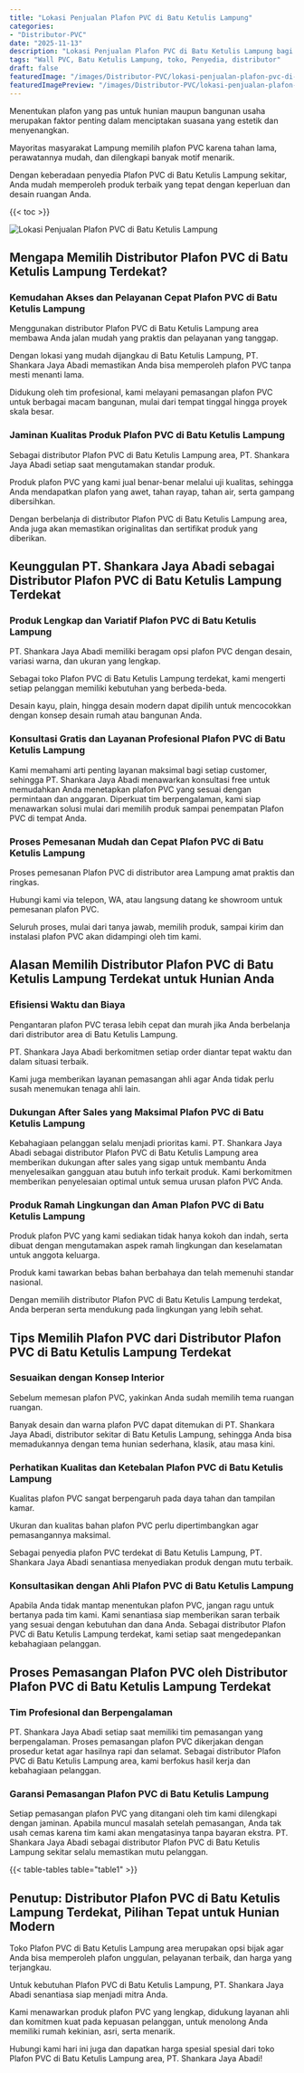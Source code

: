 ```yaml
---
title: "Lokasi Penjualan Plafon PVC di Batu Ketulis Lampung"
categories:
- "Distributor-PVC"
date: "2025-11-13"
description: "Lokasi Penjualan Plafon PVC di Batu Ketulis Lampung bagi tempat tinggal, office, dan gerai. Material unggulan, pilihan motif, pilihan warna menarik, beserta servis instalasi dikerjakan oleh tenaga ahli profesional serta jaminan resmi!|Layanan penyediaan Plafon PVC di Batu Ketulis Lampung bagi kebutuhan tempat tinggal, perkantoran, atau gerai, dengan material berkualitas dan pemasangan oleh tenaga ahli ahli serta jaminan resmi.|Alternatif Plafon PVC di Batu Ketulis Lampung yang terpercaya untuk rumah, kantor, serta gerai, dengan material unggulan dan instalasi oleh teknisi berpengalaman serta kepastian resmi.|Penjualan Plafon PVC di Batu Ketulis Lampung untuk rumah, office, serta ritel, dengan material berkualitas dan pemasangan ditangani oleh tim profesional, dilengkapi beserta jaminan resmi.}"
tags: "Wall PVC, Batu Ketulis Lampung, toko, Penyedia, distributor"
draft: false
featuredImage: "/images/Distributor-PVC/lokasi-penjualan-plafon-pvc-di-batu-ketulis-lampung.png"
featuredImagePreview: "/images/Distributor-PVC/lokasi-penjualan-plafon-pvc-di-batu-ketulis-lampung.png"
---
```


Menentukan plafon yang pas untuk hunian maupun bangunan usaha merupakan faktor penting dalam menciptakan suasana yang estetik dan menyenangkan.

Mayoritas masyarakat Lampung memilih plafon PVC karena tahan lama, perawatannya mudah, dan dilengkapi banyak motif menarik.

Dengan keberadaan penyedia Plafon PVC di Batu Ketulis Lampung sekitar, Anda mudah memperoleh produk terbaik yang tepat dengan keperluan dan desain ruangan Anda.

{{< toc >}}

![Lokasi Penjualan Plafon PVC di Batu Ketulis Lampung](/images/Distributor-PVC/Lokasi-Penjualan-Plafon-PVC-di-Batu-Ketulis-Lampung.png)

## Mengapa Memilih Distributor Plafon PVC di Batu Ketulis Lampung Terdekat?

### Kemudahan Akses dan Pelayanan Cepat Plafon PVC di Batu Ketulis Lampung

Menggunakan distributor Plafon PVC di Batu Ketulis Lampung area membawa Anda jalan mudah yang praktis dan pelayanan yang tanggap.

Dengan lokasi yang mudah dijangkau di Batu Ketulis Lampung, PT. Shankara Jaya Abadi memastikan Anda bisa memperoleh plafon PVC tanpa mesti menanti lama.

Didukung oleh tim profesional, kami melayani pemasangan plafon PVC untuk berbagai macam bangunan, mulai dari tempat tinggal hingga proyek skala besar.

### Jaminan Kualitas Produk Plafon PVC di Batu Ketulis Lampung

Sebagai distributor Plafon PVC di Batu Ketulis Lampung area, PT. Shankara Jaya Abadi setiap saat mengutamakan standar produk.

Produk plafon PVC yang kami jual benar-benar melalui uji kualitas, sehingga Anda mendapatkan plafon yang awet, tahan rayap, tahan air, serta gampang dibersihkan.

Dengan berbelanja di distributor Plafon PVC di Batu Ketulis Lampung area, Anda juga akan memastikan originalitas dan sertifikat produk yang diberikan.

## Keunggulan PT. Shankara Jaya Abadi sebagai Distributor Plafon PVC di Batu Ketulis Lampung Terdekat

### Produk Lengkap dan Variatif Plafon PVC di Batu Ketulis Lampung

PT. Shankara Jaya Abadi memiliki beragam opsi plafon PVC dengan desain, variasi warna, dan ukuran yang lengkap.

Sebagai toko Plafon PVC di Batu Ketulis Lampung terdekat, kami mengerti setiap pelanggan memiliki kebutuhan yang berbeda-beda.

Desain kayu, plain, hingga desain modern dapat dipilih untuk mencocokkan dengan konsep desain rumah atau bangunan Anda.

### Konsultasi Gratis dan Layanan Profesional Plafon PVC di Batu Ketulis Lampung

Kami memahami arti penting layanan maksimal bagi setiap customer, sehingga PT. Shankara Jaya Abadi menawarkan konsultasi free untuk memudahkan Anda menetapkan plafon PVC yang sesuai dengan permintaan dan anggaran. Diperkuat tim berpengalaman, kami siap menawarkan solusi mulai dari memilih produk sampai penempatan Plafon PVC di tempat Anda.

### Proses Pemesanan Mudah dan Cepat Plafon PVC di Batu Ketulis Lampung

Proses pemesanan Plafon PVC di distributor area Lampung amat praktis dan ringkas.

Hubungi kami via telepon, WA, atau langsung datang ke showroom untuk pemesanan plafon PVC.

Seluruh proses, mulai dari tanya jawab, memilih produk, sampai kirim dan instalasi plafon PVC akan didampingi oleh tim kami.

## Alasan Memilih Distributor Plafon PVC di Batu Ketulis Lampung Terdekat untuk Hunian Anda

### Efisiensi Waktu dan Biaya

Pengantaran plafon PVC terasa lebih cepat dan murah jika Anda berbelanja dari distributor area di Batu Ketulis Lampung.

PT. Shankara Jaya Abadi berkomitmen setiap order diantar tepat waktu dan dalam situasi terbaik.

Kami juga memberikan layanan pemasangan ahli agar Anda tidak perlu susah menemukan tenaga ahli lain.

### Dukungan After Sales yang Maksimal Plafon PVC di Batu Ketulis Lampung

Kebahagiaan pelanggan selalu menjadi prioritas kami. PT. Shankara Jaya Abadi sebagai distributor Plafon PVC di Batu Ketulis Lampung area memberikan dukungan after sales yang sigap untuk membantu Anda menyelesaikan gangguan atau butuh info terkait produk. Kami berkomitmen memberikan penyelesaian optimal untuk semua urusan plafon PVC Anda.

### Produk Ramah Lingkungan dan Aman Plafon PVC di Batu Ketulis Lampung

Produk plafon PVC yang kami sediakan tidak hanya kokoh dan indah, serta dibuat dengan mengutamakan aspek ramah lingkungan dan keselamatan untuk anggota keluarga.

Produk kami tawarkan bebas bahan berbahaya dan telah memenuhi standar nasional.

Dengan memilih distributor Plafon PVC di Batu Ketulis Lampung terdekat, Anda berperan serta mendukung pada lingkungan yang lebih sehat.

## Tips Memilih Plafon PVC dari Distributor Plafon PVC di Batu Ketulis Lampung Terdekat

### Sesuaikan dengan Konsep Interior

Sebelum memesan plafon PVC, yakinkan Anda sudah memilih tema ruangan ruangan.

Banyak desain dan warna plafon PVC dapat ditemukan di PT. Shankara Jaya Abadi, distributor sekitar di Batu Ketulis Lampung, sehingga Anda bisa memadukannya dengan tema hunian sederhana, klasik, atau masa kini.

### Perhatikan Kualitas dan Ketebalan Plafon PVC di Batu Ketulis Lampung

Kualitas plafon PVC sangat berpengaruh pada daya tahan dan tampilan kamar.

Ukuran dan kualitas bahan plafon PVC perlu dipertimbangkan agar pemasangannya maksimal.

Sebagai penyedia plafon PVC terdekat di Batu Ketulis Lampung, PT. Shankara Jaya Abadi senantiasa menyediakan produk dengan mutu terbaik.

### Konsultasikan dengan Ahli Plafon PVC di Batu Ketulis Lampung

Apabila Anda tidak mantap menentukan plafon PVC, jangan ragu untuk bertanya pada tim kami. Kami senantiasa siap memberikan saran terbaik yang sesuai dengan kebutuhan dan dana Anda. Sebagai distributor Plafon PVC di Batu Ketulis Lampung terdekat, kami setiap saat mengedepankan kebahagiaan pelanggan.

## Proses Pemasangan Plafon PVC oleh Distributor Plafon PVC di Batu Ketulis Lampung Terdekat

### Tim Profesional dan Berpengalaman

PT. Shankara Jaya Abadi setiap saat memiliki tim pemasangan yang berpengalaman. Proses pemasangan plafon PVC dikerjakan dengan prosedur ketat agar hasilnya rapi dan selamat. Sebagai distributor Plafon PVC di Batu Ketulis Lampung area, kami berfokus hasil kerja dan kebahagiaan pelanggan.

### Garansi Pemasangan Plafon PVC di Batu Ketulis Lampung

Setiap pemasangan plafon PVC yang ditangani oleh tim kami dilengkapi dengan jaminan. Apabila muncul masalah setelah pemasangan, Anda tak usah cemas karena tim kami akan mengatasinya tanpa bayaran ekstra. PT. Shankara Jaya Abadi sebagai distributor Plafon PVC di Batu Ketulis Lampung sekitar selalu memastikan mutu pelanggan.

{{< table-tables table="table1" >}}

## Penutup: Distributor Plafon PVC di Batu Ketulis Lampung Terdekat, Pilihan Tepat untuk Hunian Modern

Toko Plafon PVC di Batu Ketulis Lampung area merupakan opsi bijak agar Anda bisa memperoleh plafon unggulan, pelayanan terbaik, dan harga yang terjangkau.

Untuk kebutuhan Plafon PVC di Batu Ketulis Lampung, PT. Shankara Jaya Abadi senantiasa siap menjadi mitra Anda.

Kami menawarkan produk plafon PVC yang lengkap, didukung layanan ahli dan komitmen kuat pada kepuasan pelanggan, untuk menolong Anda memiliki rumah kekinian, asri, serta menarik.

Hubungi kami hari ini juga dan dapatkan harga spesial spesial dari toko Plafon PVC di Batu Ketulis Lampung area, PT. Shankara Jaya Abadi!
